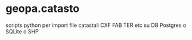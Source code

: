 # geopa.catasto
scripts python per import file catastali CXF FAB TER etc su DB Postgres o SQLite o SHP
